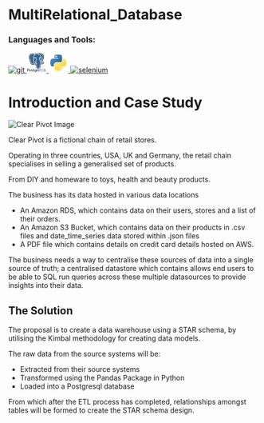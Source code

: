 # MultiRelational_Database

<h3 align="left">Languages and Tools:</h3>
<p align="left">
<a href="https://git-scm.com/" target="_blank" rel="noreferrer"> <img src="https://www.vectorlogo.zone/logos/git-scm/git-scm-icon.svg" alt="git" width="40" height="40"/>
<img src="https://raw.githubusercontent.com/devicons/devicon/master/icons/postgresql/postgresql-original-wordmark.svg" alt="postgresql" width="40" height="40"/> </a> <a href="https://www.python.org" target="_blank" rel="noreferrer"> <img src="https://raw.githubusercontent.com/devicons/devicon/master/icons/python/python-original.svg" alt="python" width="40" height="40"/> </a> <a href="https://www.selenium.dev" target="_blank" rel="noreferrer"> <img src="https://raw.githubusercontent.com/detain/svg-logos/780f25886640cef088af994181646db2f6b1a3f8/svg/selenium-logo.svg" alt="selenium" width="40" height="40"/> </a> </p>

# Introduction and Case Study 
![Clear Pivot Image](https://github.com/WayneRose-95/MultiRelational_Database/assets/89411656/8906b516-deb4-40ec-83f4-24fea40eabd4)

Clear Pivot is a fictional chain of retail stores. 

Operating in three countries, USA, UK and Germany, the retail chain specialises in selling a generalised set of products. 

From DIY and homeware to toys, health and beauty products. 

The business has its data hosted in various data locations

- An Amazon RDS, which contains data on their users, stores and a list of their orders. 
- An Amazon S3 Bucket, which contains data on their products in .csv files and date_time_series data stored within .json files 
- A PDF file which contains details on credit card details hosted on AWS. 

The business needs a way to centralise these sources of data into a single source of truth; a centralised datastore which contains allows end users to be able to SQL run queries across these multiple datasources to provide insights into their data. 

## The Solution 
The proposal is to create a data warehouse using a STAR schema, by utilising the Kimbal methodology for creating data models. 

The raw data from the source systems will be:

- Extracted from their source systems 
- Transformed using the Pandas Package in Python  
- Loaded into a Postgresql database

From which after the ETL process has completed, relationships amongst tables will be formed to create the STAR schema design.  
